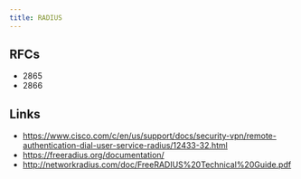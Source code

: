 ```yaml
---
title: RADIUS
---
```


## RFCs
* 2865
* 2866

## Links
* https://www.cisco.com/c/en/us/support/docs/security-vpn/remote-authentication-dial-user-service-radius/12433-32.html
* https://freeradius.org/documentation/
* http://networkradius.com/doc/FreeRADIUS%20Technical%20Guide.pdf

